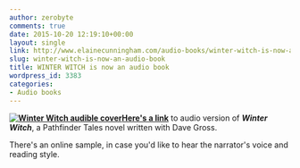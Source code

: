 ```yaml
---
author: zerobyte
comments: true
date: 2015-10-20 12:19:10+00:00
layout: single
link: http://www.elainecunningham.com/audio-books/winter-witch-is-now-an-audio-book/
slug: winter-witch-is-now-an-audio-book
title: WINTER WITCH is now an audio book
wordpress_id: 3383
categories:
- Audio books
---
```


**[![Winter Witch audible cover](http://www.elainecunningham.com/wp-content/uploads/2015/10/Winter-Witch-audible-cover.jpg)Here's a link](http://www.amazon.com/Winter-Witch/dp/B013ET2NX0/ref=sr_1_1_twi_audd_1?ie=UTF8&qid=1445343076&sr=8-1&keywords=Winter+Witch%2C+audible)** to audio version of **_Winter Witch_**, a Pathfinder Tales novel written with Dave Gross.

There's an online sample, in case you'd like to hear the narrator's voice and reading style.

